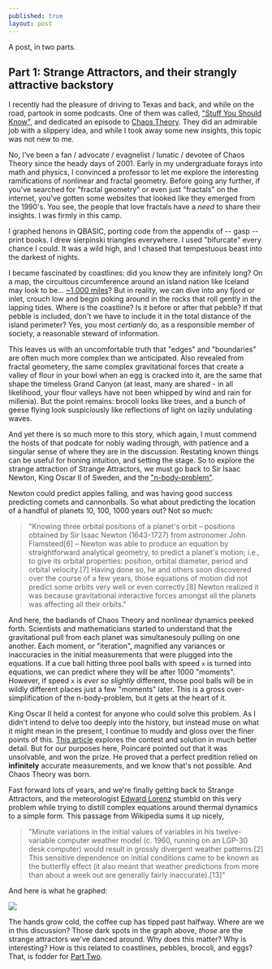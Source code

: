 ```yaml
---
published: true
layout: post
---
```

A post, in two parts.

## Part 1: Strange Attractors, and their strangly attractive backstory

I recently had the pleasure of driving to Texas and back, and while on the road, partook in some podcasts.  One of them was called, ["Stuff You Should Know"](http://www.stuffyoushouldknow.com/podcasts), and dedicated an episode to [Chaos Theory](http://www.stuffyoushouldknow.com/podcasts/how-chaos-theory-changed-the-universe.htm).  They did an admirable job with a slippery idea, and while I took away some new insights, this topic was not new to me.

No, I've been a fan / advocate / evagnelist / lunatic / devotee of Chaos Theory since the heady days of 2001.  Early in my undergraduate forays into math and physics, I convinced a professor to let me explore the interesting ramifications of nonlinear and fractal geometry.  Before going any further, if you've searched for "fractal geometry" or even just "fractals" on the internet, you've gotten some websites that looked like they emerged from the 1990's.  You see, the people that love fractals have a *need* to share their insights.  I was firmly in this camp.

I graphed henons in QBASIC, porting code from the appendix of -- gasp -- print books.  I drew sierpinski triangles everywhere.  I used "bifurcate" every chance I could.  It was a wild high, and I chased that tempestuous beast into the darkest of nights.

I became fascinated by coastlines: did you know they are infinitely long?  On a map, the circuitous circumference around an island nation like Iceland may look to be... [~1,000 miles](https://en.wikipedia.org/wiki/Route_1_(Iceland))?  But in reality, we can dive into any fjord or inlet, crouch low and begin poking around in the rocks that roll gently in the lapping tides.  Where is the coastline?  Is it before or after that pebble?  If that pebble is included, don't we have to include it in the total distance of the island perimeter?  Yes, you most *certianly* do, as a responsible member of society, a reasonable steward of information.

This leaves us with an uncomfortable truth that "edges" and "boundaries" are often much more complex than we anticipated.  Also revealed from fractal geometery, the same complex gravitational forces that create a valley of flour in your bowl when an egg is cracked into it, are the same that shape the timeless Grand Canyon (at least, many are shared - in all likelihood, your flour valleys have not been whipped by wind and rain for millenia).  But the point remains: brocoli looks like trees, and a bunch of geese flying look suspiciously like reflections of light on lazily undulating waves.

And yet there is so much more to this story, which again, I must commend the hosts of that podcate for nobly wading through, with patience and a singular sense of where they are in the discussion.  Restating known things can be useful for honing intuition, and setting the stage.  So to explore the strange attraction of Strange Attractors, we must go back to Sir Isaac Newton, King Oscar II of Sweden, and the ["n-body-problem"](https://en.wikipedia.org/wiki/N-body_problem).

Newton could predict apples falling, and was having good success predicting comets and cannonballs.  So what about predicting the location of a handful of planets 10, 100, 1000 years out?  Not so much:

> "Knowing three orbital positions of a planet's orbit – positions obtained by Sir Isaac Newton (1643-1727) from astronomer John Flamsteed[6] – Newton was able to produce an equation by straightforward analytical geometry, to predict a planet's motion; i.e., to give its orbital properties: position, orbital diameter, period and orbital velocity.[7] Having done so, he and others soon discovered over the course of a few years, those equations of motion did not predict some orbits very well or even correctly.[8] Newton realized it was because gravitational interactive forces amongst all the planets was affecting all their orbits."

And here, the badlands of Chaos Theory and nonlinear dynamics peeked forth.  Scientists and mathematicians started to understand that the gravitational pull from each planet was simultanesouly pulling on one another.  Each moment, or "iteration", magnified any variances or inaccuracies in the initial measurements that were plugged into the equations.  If a cue ball hitting three pool balls with speed <code>x</code> is turned into equations, we can predict where they will be after 1000 "moments".  However, if speed <code>x</code> is *ever so slightly* different, those pool balls will be in wildly different places just a few "moments" later.  This is a gross over-simplification of the n-body-problem, but it gets at the heart of it.

King Oscar II held a contest for anyone who could solve this problem.  As I didn't intend to delve too deeply into the history, but instead muse on what it might mean in the present, I continue to muddy and gloss over the finer points of this.  [This article](http://www.math.uvic.ca/faculty/diacu/diacuNbody.pdf) explores the contest and solution in much better detail.  But for our purposes here, Poincaré pointed out that it was unsolvable, and won the prize.  He proved that a perfect predition relied on **infinitely** accurate measurements, and we know that's not possible.  And Chaos Theory was born.

Fast forward lots of years, and we're finally getting back to Strange Attractors, and the meteorologist [Edward Lorenz](https://en.wikipedia.org/wiki/Edward_Norton_Lorenz) stumbld on this very problem while trying to distill complex equations around thermal dynamics to a simple form.  This passage from Wikipedia sums it up nicely,

> "Minute variations in the initial values of variables in his twelve-variable computer weather model (c. 1960, running on an LGP-30 desk computer) would result in grossly divergent weather patterns.[2] This sensitive dependence on initial conditions came to be known as the butterfly effect (it also meant that weather predictions from more than about a week out are generally fairly inaccurate).[13]"

And here is what he graphed:

![](https://upload.wikimedia.org/wikipedia/commons/5/5b/Lorenz_attractor_yb.svg)

The hands grow cold, the coffee cup has tipped past halfway.  Where are we in this discussion?  Those dark spots in the graph above, *those* are the strange attractors we've danced around.  Why does this matter?  Why is interesting?  How is this related to coastlines, pebbles, brocoli, and eggs?  That, is fodder for [Part Two]({{site.url}}/blog/2016/12/03/strange-attractors-part-2.html).
